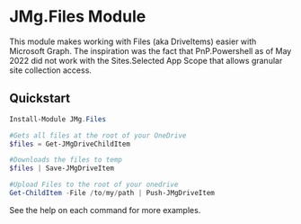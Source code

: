 # JMg.Files Module

This module makes working with Files (aka DriveItems) easier with Microsoft Graph. The inspiration was the fact that
PnP.Powershell as of May 2022 did not work with the Sites.Selected App Scope that allows granular site collection access.

## Quickstart

```powershell
Install-Module JMg.Files

#Gets all files at the root of your OneDrive
$files = Get-JMgDriveChildItem

#Downloads the files to temp
$files | Save-JMgDriveItem

#Upload Files to the root of your onedrive
Get-ChildItem -File /to/my/path | Push-JMgDriveItem

```

See the help on each command for more examples.
